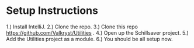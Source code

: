 # Setup Instructions

1.) Install IntelliJ. 
2.) Clone the repo.
3.) Clone this repo https://github.com/Valkryst/Utilities .
4.) Open up the Schillsaver project.
5.) Add the Utilities project as a module.
6.) You should be all setup now.
